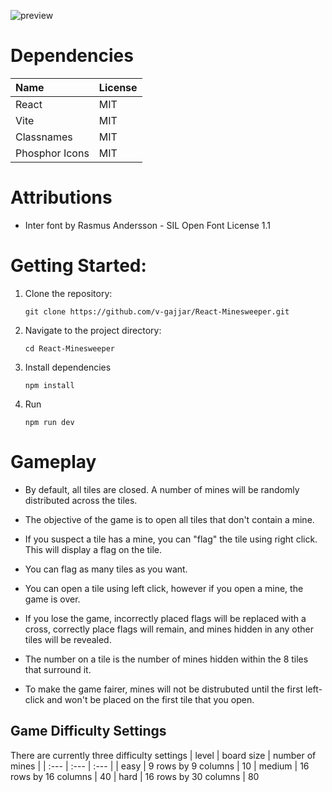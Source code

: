 
 ![preview](https://github.com/v-gajjar/React-Minesweeper/blob/main/src/assets/Minesweeper-image.png)


# Dependencies

| Name | License | 
| :--- | :--- | 
| React | MIT |
| Vite | MIT |
| Classnames | MIT | 
| Phosphor Icons | MIT | 


# Attributions
* Inter font by Rasmus Andersson - SIL Open Font License 1.1

# Getting Started:

1. Clone the repository:
   ```
   git clone https://github.com/v-gajjar/React-Minesweeper.git
   ```
2. Navigate to the project directory:
   ```
   cd React-Minesweeper
   ```
3. Install dependencies
   ```
   npm install
   ```
4. Run
   ```
   npm run dev
   ```
# Gameplay

- By default, all tiles are closed. A number of mines will be randomly distributed across the tiles. 

- The objective of the game is to open all tiles that don't contain a mine.

- If you suspect a tile has a mine, you can "flag" the tile using right click. This will display a flag on the tile. 

- You can flag as many tiles as you want. 

- You can open a tile using left click, however if you open a mine, the game is over.
  
- If you lose the game, incorrectly placed flags will be replaced with a cross, correctly place flags will remain, and mines hidden in any other tiles will be revealed. 

- The number on a tile is the number of mines hidden within the 8 tiles that surround it. 

- To make the game fairer, mines will not be distrubuted until the first left-click and won't be placed on the first tile that you open. 

## Game Difficulty Settings

There are currently three difficulty settings
| level | board size | number of mines |
| :--- | :--- | :--- |
| easy | 9 rows by 9 columns | 10
| medium | 16 rows by 16 columns | 40
| hard | 16 rows by 30 columns | 80





   
   
   
